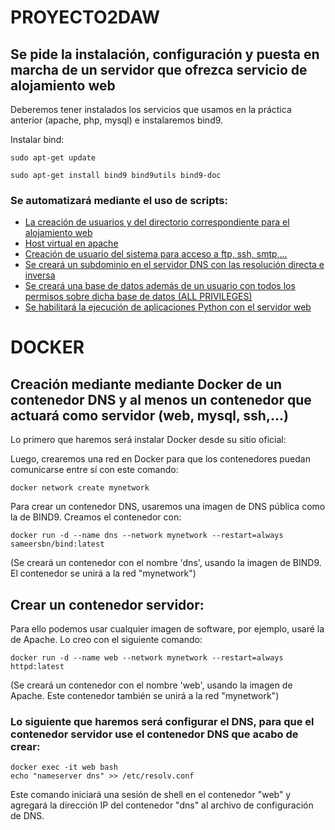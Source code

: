 # PROYECTO2DAW

## Se pide la instalación, configuración y puesta en marcha de un servidor que ofrezca servicio de alojamiento web

Deberemos tener instalados los servicios que usamos en la práctica anterior (apache, php, mysql) e instalaremos bind9.

Instalar bind:
```
sudo apt-get update

sudo apt-get install bind9 bind9utils bind9-doc
```

### Se automatizará mediante el uso de scripts: 
* [La creación de usuarios y del directorio correspondiente para el alojamiento web](/crearUsuario.md)
* [Host virtual en apache](/crearHostVirtual.md)
* [Creación de usuario del sistema para acceso a ftp, ssh, smtp,…](/crearUsuarioFtpSsh.md)
* [Se creará un subdominio en el servidor DNS con las resolución directa e inversa](/crearSubdominio.md)
* [Se creará una base de datos además de un usuario con todos los permisos sobre dicha base de datos (ALL PRIVILEGES)](/crearBasedatos.md)
* [Se habilitará la ejecución de aplicaciones Python con el servidor web](/ejecutarAppPython.md)



# DOCKER

## Creación mediante mediante Docker de un contenedor DNS y al menos un contenedor que actuará como servidor (web, mysql, ssh,...)

Lo primero que haremos será instalar Docker desde su sitio oficial:


Luego, crearemos una red en Docker para que los contenedores puedan comunicarse entre sí con este comando:

```docker network create mynetwork```

Para crear un contenedor DNS, usaremos una imagen de DNS pública como la de BIND9. Creamos el contenedor con:

```
docker run -d --name dns --network mynetwork --restart=always sameersbn/bind:latest
```
(Se creará un contenedor con el nombre 'dns', usando la imagen de BIND9. El contenedor se unirá a la red "mynetwork")

## Crear un contenedor servidor:
Para ello podemos usar cualquier imagen de software, por ejemplo, usaré la de Apache. Lo creo con el siguiente comando:
```
docker run -d --name web --network mynetwork --restart=always httpd:latest
```
(Se creará un contenedor con el nombre 'web', usando la imagen de Apache. Este contenedor también se unirá a la red "mynetwork")
 
 
 ### Lo siguiente que haremos será configurar el DNS, para que el contenedor servidor use el contenedor DNS que acabo de crear:
 
 ```
 docker exec -it web bash
echo "nameserver dns" >> /etc/resolv.conf
 ```
 Este comando iniciará una sesión de shell en el contenedor "web" y agregará la dirección IP del contenedor "dns" al archivo de configuración de DNS.
 
 
 
